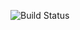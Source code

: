 ![Build Status](https://github.com/Skiftare/AsmFall2025KB/actions/workflows/task1.yml/badge.svg?branch=master)
